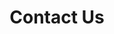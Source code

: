 ---
layout: child_layout/contact
title: Contact Us
permalink: /contact/
hero: /assets/img/content/hero/hero-6.jpg
tagline: "Compliments, comments and complains - customer feedback form:"
theme: theme-contact
---